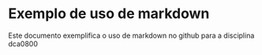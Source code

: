 # Exemplo de uso de markdown

Este documento exemplifica o uso de markdown no github para a disciplina dca0800